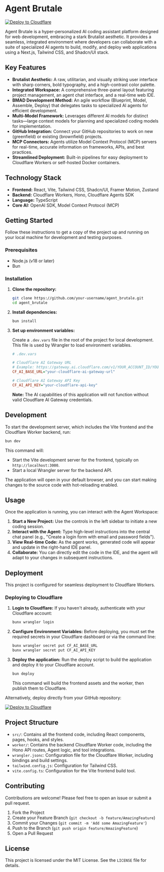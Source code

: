 # Agent Brutale

[![Deploy to Cloudflare](https://deploy.workers.cloudflare.com/button)](https://deploy.workers.cloudflare.com/?url=https://github.com/NicholaiVogel/v001-nextjs-agent)

Agent Brutale is a hyper-personalized AI coding assistant platform designed for web development, embracing a stark Brutalist aesthetic. It provides a seamless, integrated environment where developers can collaborate with a suite of specialized AI agents to build, modify, and deploy web applications using a Next.js, Tailwind CSS, and Shadcn/UI stack.

## Key Features

*   **Brutalist Aesthetic:** A raw, utilitarian, and visually striking user interface with sharp corners, bold typography, and a high-contrast color palette.
*   **Integrated Workspace:** A comprehensive three-panel layout featuring project management, an agent chat interface, and a real-time web IDE.
*   **BMAD Development Method:** An agile workflow (Blueprint, Model, Assemble, Deploy) that delegates tasks to specialized AI agents for efficient development.
*   **Multi-Model Framework:** Leverages different AI models for distinct tasks—large context models for planning and specialized coding models for implementation.
*   **GitHub Integration:** Connect your GitHub repositories to work on new (greenfield) or existing (brownfield) projects.
*   **MCP Connectors:** Agents utilize Model Context Protocol (MCP) servers for real-time, accurate information on frameworks, APIs, and best practices.
*   **Streamlined Deployment:** Built-in pipelines for easy deployment to Cloudflare Workers or self-hosted Docker containers.

## Technology Stack

*   **Frontend:** React, Vite, Tailwind CSS, Shadcn/UI, Framer Motion, Zustand
*   **Backend:** Cloudflare Workers, Hono, Cloudflare Agents SDK
*   **Language:** TypeScript
*   **Core AI:** OpenAI SDK, Model Context Protocol (MCP)

## Getting Started

Follow these instructions to get a copy of the project up and running on your local machine for development and testing purposes.

### Prerequisites

*   Node.js (v18 or later)
*   Bun

### Installation

1.  **Clone the repository:**
    ```sh
    git clone https://github.com/your-username/agent_brutale.git
    cd agent_brutale
    ```

2.  **Install dependencies:**
    ```sh
    bun install
    ```

3.  **Set up environment variables:**

    Create a `.dev.vars` file in the root of the project for local development. This file is used by Wrangler to load environment variables.

    ```ini
    # .dev.vars

    # Cloudflare AI Gateway URL
    # Example: https://gateway.ai.cloudflare.com/v1/YOUR_ACCOUNT_ID/YOUR_GATEWAY_ID/openai
    CF_AI_BASE_URL="your-cloudflare-ai-gateway-url"

    # Cloudflare AI Gateway API Key
    CF_AI_API_KEY="your-cloudflare-api-key"
    ```

    **Note:** The AI capabilities of this application will not function without valid Cloudflare AI Gateway credentials.

## Development

To start the development server, which includes the Vite frontend and the Cloudflare Worker backend, run:

```sh
bun dev
```

This command will:
*   Start the Vite development server for the frontend, typically on `http://localhost:3000`.
*   Start a local Wrangler server for the backend API.

The application will open in your default browser, and you can start making changes to the source code with hot-reloading enabled.

## Usage

Once the application is running, you can interact with the Agent Workspace:

1.  **Start a New Project:** Use the controls in the left sidebar to initiate a new coding session.
2.  **Interact with the Agent:** Type high-level instructions into the central chat panel (e.g., "Create a login form with email and password fields").
3.  **View Real-time Code:** As the agent works, generated code will appear and update in the right-hand IDE panel.
4.  **Collaborate:** You can directly edit the code in the IDE, and the agent will adapt to your changes in subsequent instructions.

## Deployment

This project is configured for seamless deployment to Cloudflare Workers.

### Deploying to Cloudflare

1.  **Login to Cloudflare:**
    If you haven't already, authenticate with your Cloudflare account:
    ```sh
    bunx wrangler login
    ```

2.  **Configure Environment Variables:**
    Before deploying, you must set the required secrets in your Cloudflare dashboard or via the command line:
    ```sh
    bunx wrangler secret put CF_AI_BASE_URL
    bunx wrangler secret put CF_AI_API_KEY
    ```

3.  **Deploy the application:**
    Run the deploy script to build the application and deploy it to your Cloudflare account.
    ```sh
    bun deploy
    ```

    This command will build the frontend assets and the worker, then publish them to Cloudflare.

Alternatively, deploy directly from your GitHub repository:

[![Deploy to Cloudflare](https://deploy.workers.cloudflare.com/button)](https://deploy.workers.cloudflare.com/?url=https://github.com/NicholaiVogel/v001-nextjs-agent)

## Project Structure

*   `src/`: Contains all the frontend code, including React components, pages, hooks, and styles.
*   `worker/`: Contains the backend Cloudflare Worker code, including the Hono API routes, Agent logic, and tool integrations.
*   `wrangler.jsonc`: Configuration file for the Cloudflare Worker, including bindings and build settings.
*   `tailwind.config.js`: Configuration for Tailwind CSS.
*   `vite.config.ts`: Configuration for the Vite frontend build tool.

## Contributing

Contributions are welcome! Please feel free to open an issue or submit a pull request.

1.  Fork the Project
2.  Create your Feature Branch (`git checkout -b feature/AmazingFeature`)
3.  Commit your Changes (`git commit -m 'Add some AmazingFeature'`)
4.  Push to the Branch (`git push origin feature/AmazingFeature`)
5.  Open a Pull Request

## License

This project is licensed under the MIT License. See the `LICENSE` file for details.